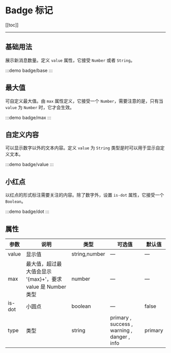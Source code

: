 # Badge 标记

[[toc]]

---

## 基础用法

展示新消息数量。定义 `value` 属性，它接受 `Number` 或者 `String`。

:::demo
badge/base
:::

## 最大值

可自定义最大值。由 `max` 属性定义，它接受一个 `Number`，需要注意的是，只有当 `value` 为 `Number` 时，它才会生效。

:::demo
badge/max
:::

## 自定义内容

可以显示数字以外的文本内容。定义 `value` 为 `String` 类型是时可以用于显示自定义文本。

:::demo
badge/value
:::

## 小红点

以红点的形式标注需要关注的内容。除了数字外，设置 `is-dot` 属性，它接受一个 `Boolean`。

:::demo
badge/dot
:::

## 属性

| 参数   | 说明                                                         | 类型          | 可选值                                      | 默认值  |
| ------ | ------------------------------------------------------------ | ------------- | ------------------------------------------- | ------- |
| value  | 显示值                                                       | string,number | —                                           | —       |
| max    | 最大值，超过最大值会显示 '{max}+'，要求 value 是 Number 类型 | number        | —                                           | —       |
| is-dot | 小圆点                                                       | boolean       | —                                           | false   |
| type   | 类型                                                         | string        | primary , success , warning , danger , info | primary |
